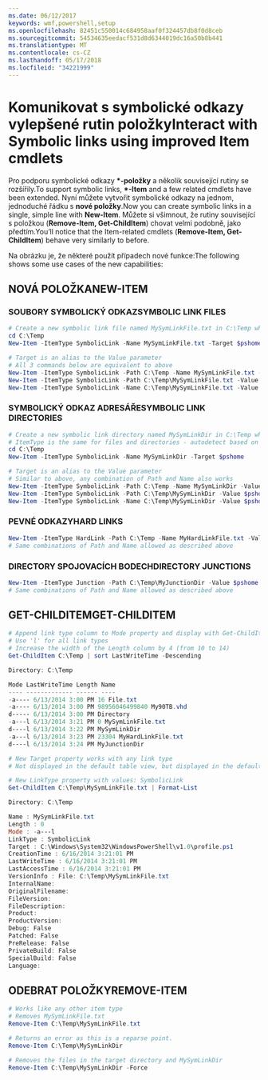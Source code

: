 ```yaml
---
ms.date: 06/12/2017
keywords: wmf,powershell,setup
ms.openlocfilehash: 82451c550014c684958aaf0f324457db8f0d8ceb
ms.sourcegitcommit: 54534635eedacf531d8d6344019dc16a50b8b441
ms.translationtype: MT
ms.contentlocale: cs-CZ
ms.lasthandoff: 05/17/2018
ms.locfileid: "34221999"
---
```

# <a name="interact-with-symbolic-links-using-improved-item-cmdlets"></a><span data-ttu-id="57433-102">Komunikovat s symbolické odkazy vylepšené rutin položky</span><span class="sxs-lookup"><span data-stu-id="57433-102">Interact with Symbolic links using improved Item cmdlets</span></span>

<span data-ttu-id="57433-103">Pro podporu symbolické odkazy  **\*-položky** a několik související rutiny se rozšířily.</span><span class="sxs-lookup"><span data-stu-id="57433-103">To support symbolic links, **\*-Item** and a few related cmdlets have been extended.</span></span> <span data-ttu-id="57433-104">Nyní můžete vytvořit symbolické odkazy na jednom, jednoduché řádku s **nové položky**.</span><span class="sxs-lookup"><span data-stu-id="57433-104">Now you can create symbolic links in a single, simple line with **New-Item**.</span></span> <span data-ttu-id="57433-105">Můžete si všimnout, že rutiny související s položkou (**Remove-Item, Get-ChildItem**) chovat velmi podobně, jako předtím.</span><span class="sxs-lookup"><span data-stu-id="57433-105">You’ll notice that the Item-related cmdlets (**Remove-Item, Get-ChildItem**) behave very similarly to before.</span></span>

<span data-ttu-id="57433-106">Na obrázku je, že některé použít případech nové funkce:</span><span class="sxs-lookup"><span data-stu-id="57433-106">The following shows some use cases of the new capabilities:</span></span>

## <a name="new-item"></a><span data-ttu-id="57433-107">NOVÁ POLOŽKA</span><span class="sxs-lookup"><span data-stu-id="57433-107">NEW-ITEM</span></span>

### <a name="symbolic-link-files"></a><span data-ttu-id="57433-108">SOUBORY SYMBOLICKÝ ODKAZ</span><span class="sxs-lookup"><span data-stu-id="57433-108">SYMBOLIC LINK FILES</span></span>

```powershell
# Create a new symbolic link file named MySymLinkFile.txt in C:\Temp which links to $pshome\profile.ps1
cd C:\Temp
New-Item -ItemType SymbolicLink -Name MySymLinkFile.txt -Target $pshome\profile.ps1

# Target is an alias to the Value parameter
# All 3 commands below are equivalent to above
New-Item -ItemType SymbolicLink -Path C:\Temp -Name MySymLinkFile.txt -Value $pshome\profile.ps1
New-Item -ItemType SymbolicLink -Path C:\Temp\MySymLinkFile.txt -Value $pshome\profile.ps1
New-Item -ItemType SymbolicLink -Name C:\Temp\MySymLinkFile.txt -Value $pshome\profile.ps1
```

### <a name="symbolic-link-directories"></a><span data-ttu-id="57433-109">SYMBOLICKÝ ODKAZ ADRESÁŘE</span><span class="sxs-lookup"><span data-stu-id="57433-109">SYMBOLIC LINK DIRECTORIES</span></span>

```powershell
# Create a new symbolic link directory named MySymLinkDir in C:\Temp which links to the $pshome folder
# ItemType is the same for files and directories - autodetect based on specified target
cd C:\Temp
New-Item -ItemType SymbolicLink -Name MySymLinkDir -Target $pshome

# Target is an alias to the Value parameter
# Similar to above, any combination of Path and Name also works
New-Item -ItemType SymbolicLink -Path C:\Temp -Name MySymLinkDir -Value $pshome
New-Item -ItemType SymbolicLink -Path C:\Temp\MySymLinkDir -Value $pshome
New-Item -ItemType SymbolicLink -Name C:\Temp\MySymLinkDir -Value $pshome
```

### <a name="hard-links"></a><span data-ttu-id="57433-110">PEVNÉ ODKAZY</span><span class="sxs-lookup"><span data-stu-id="57433-110">HARD LINKS</span></span>

```powershell
New-Item -ItemType HardLink -Path C:\Temp -Name MyHardLinkFile.txt -Value $pshome\profile.ps1
# Same combinations of Path and Name allowed as described above
```

### <a name="directory-junctions"></a><span data-ttu-id="57433-111">DIRECTORY SPOJOVACÍCH BODECH</span><span class="sxs-lookup"><span data-stu-id="57433-111">DIRECTORY JUNCTIONS</span></span>

```powershell
New-Item -ItemType Junction -Path C:\Temp\MyJunctionDir -Value $pshome
# Same combinations of Path and Name allowed as described above
```

## <a name="get-childitem"></a><span data-ttu-id="57433-112">GET-CHILDITEM</span><span class="sxs-lookup"><span data-stu-id="57433-112">GET-CHILDITEM</span></span>

```powershell
# Append link type column to Mode property and display with Get-ChildItem
# Use 'l' for all link types
# Increase the width of the Length column by 4 (from 10 to 14)
Get-ChildItem C:\Temp | sort LastWriteTime -Descending

Directory: C:\Temp

Mode LastWriteTime Length Name
---- ------------- ------ ----
-a---- 6/13/2014 3:00 PM 16 File.txt
-a---- 6/13/2014 3:00 PM 98956046499840 My90TB.vhd
d----- 6/13/2014 3:00 PM Directory
-a---l 6/13/2014 3:21 PM 0 MySymLinkFile.txt
d----l 6/13/2014 3:22 PM MySymLinkDir
-a---l 6/13/2014 3:23 PM 23304 MyHardLinkFile.txt
d----l 6/13/2014 3:24 PM MyJunctionDir

# New Target property works with any link type
# Not displayed in the default table view, but displayed in the default list view

# New LinkType property with values: SymbolicLink
Get-ChildItem C:\Temp\MySymLinkFile.txt | Format-List

Directory: C:\Temp

Name : MySymLinkFile.txt
Length : 0
Mode : -a---l
LinkType : SymbolicLink
Target : C:\Windows\System32\WindowsPowerShell\v1.0\profile.ps1
CreationTime : 6/16/2014 3:21:01 PM
LastWriteTime : 6/16/2014 3:21:01 PM
LastAccessTime : 6/16/2014 3:21:01 PM
VersionInfo : File: C:\Temp\MySymLinkFile.txt
InternalName:
OriginalFilename:
FileVersion:
FileDescription:
Product:
ProductVersion:
Debug: False
Patched: False
PreRelease: False
PrivateBuild: False
SpecialBuild: False
Language:
```

## <a name="remove-item"></a><span data-ttu-id="57433-113">ODEBRAT POLOŽKY</span><span class="sxs-lookup"><span data-stu-id="57433-113">REMOVE-ITEM</span></span>

```powershell
# Works like any other item type
# Removes MySymLinkFile.txt
Remove-Item C:\Temp\MySymLinkFile.txt

# Returns an error as this is a reparse point.
Remove-Item C:\Temp\MySymLinkDir

# Removes the files in the target directory and MySymLinkDir
Remove-Item C:\Temp\MySymLinkDir -Force
```
